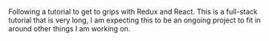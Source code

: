 Following a tutorial to get to grips with Redux and React. This is a full-stack tutorial that is very long, I am expecting this to be an ongoing project to fit in around other things I am working on.
